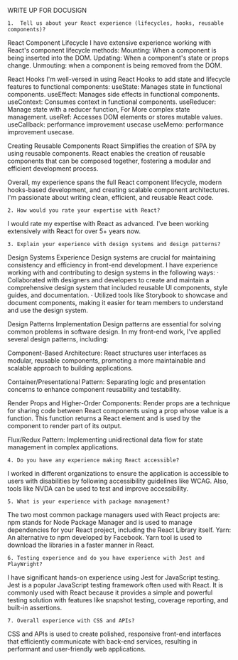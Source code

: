WRITE UP FOR DOCUSIGN

	1.  Tell us about your React experience (lifecycles, hooks, reusable components)?
 
React Component Lifecycle
    I have extensive experience working with React's component lifecycle methods:
    Mounting: When a component is being inserted into the DOM.
    Updating: When a component's state or props change.
    Unmouting: when a component is being removed from the DOM.
 
  React Hooks
    I'm well-versed in using React Hooks to add state and lifecycle features to functional components:
    useState: Manages state in functional components.
    useEffect: Manages side effects in functional components.
    useContext: Consumes context in functional components.
    useReducer: Manage state with a reducer function, For More complex state management.
    useRef: Accesses DOM elements or stores mutable values.
    useCallback: performance improvement usecase
    useMemo: performance improvement usecase.
    
Creating Reusable Components
    React Simplifies the creation of SPA by using reusable components.
    React enables the creation of reusable components that can be composed together, fostering a modular and efficient development process.
 
Overall, my experience spans the full React component lifecycle, modern hooks-based development, and creating scalable component architectures. 
I'm passionate about writing clean, efficient, and reusable React code.
	 
	2. How would you rate your expertise with React?
I would rate my expertise with React as advanced. I've been working extensively with React for over 5+ years now.
 
	3. Explain your experience with design systems and design patterns?

Design Systems Experience
Design systems are crucial for maintaining consistency and efficiency in front-end development. I have experience working with and contributing to design systems in the following ways:
· Collaborated with designers and developers to create and maintain a comprehensive design system that included reusable UI components, style guides, and documentation.
· Utilized tools like Storybook to showcase and document components, making it easier for team members to understand and use the design system.
 
Design Patterns Implementation
Design patterns are essential for solving common problems in software design. In my front-end work, I've applied several design patterns, including:
 
Component-Based Architecture: React structures user interfaces as modular, reusable components, promoting a more maintainable and scalable approach to building applications.
 
Container/Presentational Pattern: Separating logic and presentation concerns to enhance component reusability and testability.
 
Render Props and Higher-Order Components: Render props are a technique for sharing code between React components using a prop whose value is a function.
This function returns a React element and is used by the component to render part of its output.
 
Flux/Redux Pattern: Implementing unidirectional data flow for state management in complex applications.
 
	4. Do you have any experience making React accessible?
I worked in different organizations to ensure the application is accessible to users with disabilities by following accessibility guidelines like WCAG.
Also, tools like NVDA can be used to test and improve accessibility.
 
	5. What is your experience with package management?
The two most common package managers used with React projects are:
npm stands for Node Package Manager and is used to manage dependencies for your React project, including the React Library itself.
Yarn: An alternative to npm developed by Facebook. Yarn tool is used to download the libraries in a faster manner in React.
	 
 
	6. Testing experience and do you have experience with Jest and PlayWright?
I have significant hands-on experience using Jest for JavaScript testing. Jest is a popular JavaScript testing framework often used with React. 
It is commonly used with React because it provides a simple and powerful testing solution with features like snapshot testing, coverage reporting, and built-in assertions.
 
	7. Overall experience with CSS and APIs?
CSS and APIs is used to create polished, responsive front-end interfaces that efficiently communicate with back-end services, resulting in performant and user-friendly web applications.
	
	
